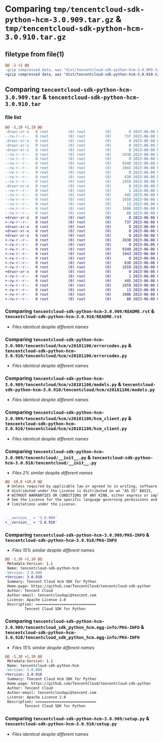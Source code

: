 # Comparing `tmp/tencentcloud-sdk-python-hcm-3.0.909.tar.gz` & `tmp/tencentcloud-sdk-python-hcm-3.0.910.tar.gz`

## filetype from file(1)

```diff
@@ -1 +1 @@
-gzip compressed data, was "dist/tencentcloud-sdk-python-hcm-3.0.909.tar", last modified: Thu Jun  8 00:26:29 2023, max compression
+gzip compressed data, was "dist/tencentcloud-sdk-python-hcm-3.0.910.tar", last modified: Thu Jun  8 09:12:23 2023, max compression
```

## Comparing `tencentcloud-sdk-python-hcm-3.0.909.tar` & `tencentcloud-sdk-python-hcm-3.0.910.tar`

### file list

```diff
@@ -1,19 +1,19 @@
-drwxr-xr-x   0 root         (0) root         (0)        0 2023-06-08 00:26:29.000000 tencentcloud-sdk-python-hcm-3.0.909/
--rw-r--r--   0 root         (0) root         (0)      737 2023-06-08 00:26:29.000000 tencentcloud-sdk-python-hcm-3.0.909/README.rst
-drwxr-xr-x   0 root         (0) root         (0)        0 2023-06-08 00:26:29.000000 tencentcloud-sdk-python-hcm-3.0.909/tencentcloud/
-drwxr-xr-x   0 root         (0) root         (0)        0 2023-06-08 00:26:29.000000 tencentcloud-sdk-python-hcm-3.0.909/tencentcloud/hcm/
-drwxr-xr-x   0 root         (0) root         (0)        0 2023-06-08 00:26:29.000000 tencentcloud-sdk-python-hcm-3.0.909/tencentcloud/hcm/v20181106/
--rw-r--r--   0 root         (0) root         (0)     2630 2023-06-08 00:26:29.000000 tencentcloud-sdk-python-hcm-3.0.909/tencentcloud/hcm/v20181106/errorcodes.py
--rw-r--r--   0 root         (0) root         (0)        0 2023-06-08 00:26:29.000000 tencentcloud-sdk-python-hcm-3.0.909/tencentcloud/hcm/v20181106/__init__.py
--rw-r--r--   0 root         (0) root         (0)     9348 2023-06-08 00:26:29.000000 tencentcloud-sdk-python-hcm-3.0.909/tencentcloud/hcm/v20181106/models.py
--rw-r--r--   0 root         (0) root         (0)     1943 2023-06-08 00:26:29.000000 tencentcloud-sdk-python-hcm-3.0.909/tencentcloud/hcm/v20181106/hcm_client.py
--rw-r--r--   0 root         (0) root         (0)        0 2023-06-08 00:26:29.000000 tencentcloud-sdk-python-hcm-3.0.909/tencentcloud/hcm/__init__.py
--rw-r--r--   0 root         (0) root         (0)      630 2023-06-08 00:26:29.000000 tencentcloud-sdk-python-hcm-3.0.909/tencentcloud/__init__.py
--rw-r--r--   0 root         (0) root         (0)     1659 2023-06-08 00:26:29.000000 tencentcloud-sdk-python-hcm-3.0.909/PKG-INFO
-drwxr-xr-x   0 root         (0) root         (0)        0 2023-06-08 00:26:29.000000 tencentcloud-sdk-python-hcm-3.0.909/tencentcloud_sdk_python_hcm.egg-info/
--rw-r--r--   0 root         (0) root         (0)        1 2023-06-08 00:26:29.000000 tencentcloud-sdk-python-hcm-3.0.909/tencentcloud_sdk_python_hcm.egg-info/dependency_links.txt
--rw-r--r--   0 root         (0) root         (0)      445 2023-06-08 00:26:29.000000 tencentcloud-sdk-python-hcm-3.0.909/tencentcloud_sdk_python_hcm.egg-info/SOURCES.txt
--rw-r--r--   0 root         (0) root         (0)     1659 2023-06-08 00:26:29.000000 tencentcloud-sdk-python-hcm-3.0.909/tencentcloud_sdk_python_hcm.egg-info/PKG-INFO
--rw-r--r--   0 root         (0) root         (0)       13 2023-06-08 00:26:29.000000 tencentcloud-sdk-python-hcm-3.0.909/tencentcloud_sdk_python_hcm.egg-info/top_level.txt
--rw-r--r--   0 root         (0) root         (0)     1006 2023-06-08 00:26:29.000000 tencentcloud-sdk-python-hcm-3.0.909/setup.py
--rw-r--r--   0 root         (0) root         (0)       88 2023-06-08 00:26:29.000000 tencentcloud-sdk-python-hcm-3.0.909/setup.cfg
+drwxr-xr-x   0 root         (0) root         (0)        0 2023-06-08 09:12:23.000000 tencentcloud-sdk-python-hcm-3.0.910/
+-rw-r--r--   0 root         (0) root         (0)      737 2023-06-08 09:12:23.000000 tencentcloud-sdk-python-hcm-3.0.910/README.rst
+drwxr-xr-x   0 root         (0) root         (0)        0 2023-06-08 09:12:23.000000 tencentcloud-sdk-python-hcm-3.0.910/tencentcloud/
+drwxr-xr-x   0 root         (0) root         (0)        0 2023-06-08 09:12:23.000000 tencentcloud-sdk-python-hcm-3.0.910/tencentcloud/hcm/
+drwxr-xr-x   0 root         (0) root         (0)        0 2023-06-08 09:12:23.000000 tencentcloud-sdk-python-hcm-3.0.910/tencentcloud/hcm/v20181106/
+-rw-r--r--   0 root         (0) root         (0)     2630 2023-06-08 09:12:23.000000 tencentcloud-sdk-python-hcm-3.0.910/tencentcloud/hcm/v20181106/errorcodes.py
+-rw-r--r--   0 root         (0) root         (0)        0 2023-06-08 09:12:23.000000 tencentcloud-sdk-python-hcm-3.0.910/tencentcloud/hcm/v20181106/__init__.py
+-rw-r--r--   0 root         (0) root         (0)     9348 2023-06-08 09:12:23.000000 tencentcloud-sdk-python-hcm-3.0.910/tencentcloud/hcm/v20181106/models.py
+-rw-r--r--   0 root         (0) root         (0)     1943 2023-06-08 09:12:23.000000 tencentcloud-sdk-python-hcm-3.0.910/tencentcloud/hcm/v20181106/hcm_client.py
+-rw-r--r--   0 root         (0) root         (0)        0 2023-06-08 09:12:23.000000 tencentcloud-sdk-python-hcm-3.0.910/tencentcloud/hcm/__init__.py
+-rw-r--r--   0 root         (0) root         (0)      630 2023-06-08 09:12:23.000000 tencentcloud-sdk-python-hcm-3.0.910/tencentcloud/__init__.py
+-rw-r--r--   0 root         (0) root         (0)     1659 2023-06-08 09:12:23.000000 tencentcloud-sdk-python-hcm-3.0.910/PKG-INFO
+drwxr-xr-x   0 root         (0) root         (0)        0 2023-06-08 09:12:23.000000 tencentcloud-sdk-python-hcm-3.0.910/tencentcloud_sdk_python_hcm.egg-info/
+-rw-r--r--   0 root         (0) root         (0)        1 2023-06-08 09:12:23.000000 tencentcloud-sdk-python-hcm-3.0.910/tencentcloud_sdk_python_hcm.egg-info/dependency_links.txt
+-rw-r--r--   0 root         (0) root         (0)      445 2023-06-08 09:12:23.000000 tencentcloud-sdk-python-hcm-3.0.910/tencentcloud_sdk_python_hcm.egg-info/SOURCES.txt
+-rw-r--r--   0 root         (0) root         (0)     1659 2023-06-08 09:12:23.000000 tencentcloud-sdk-python-hcm-3.0.910/tencentcloud_sdk_python_hcm.egg-info/PKG-INFO
+-rw-r--r--   0 root         (0) root         (0)       13 2023-06-08 09:12:23.000000 tencentcloud-sdk-python-hcm-3.0.910/tencentcloud_sdk_python_hcm.egg-info/top_level.txt
+-rw-r--r--   0 root         (0) root         (0)     1006 2023-06-08 09:12:23.000000 tencentcloud-sdk-python-hcm-3.0.910/setup.py
+-rw-r--r--   0 root         (0) root         (0)       88 2023-06-08 09:12:23.000000 tencentcloud-sdk-python-hcm-3.0.910/setup.cfg
```

### Comparing `tencentcloud-sdk-python-hcm-3.0.909/README.rst` & `tencentcloud-sdk-python-hcm-3.0.910/README.rst`

 * *Files identical despite different names*

### Comparing `tencentcloud-sdk-python-hcm-3.0.909/tencentcloud/hcm/v20181106/errorcodes.py` & `tencentcloud-sdk-python-hcm-3.0.910/tencentcloud/hcm/v20181106/errorcodes.py`

 * *Files identical despite different names*

### Comparing `tencentcloud-sdk-python-hcm-3.0.909/tencentcloud/hcm/v20181106/models.py` & `tencentcloud-sdk-python-hcm-3.0.910/tencentcloud/hcm/v20181106/models.py`

 * *Files identical despite different names*

### Comparing `tencentcloud-sdk-python-hcm-3.0.909/tencentcloud/hcm/v20181106/hcm_client.py` & `tencentcloud-sdk-python-hcm-3.0.910/tencentcloud/hcm/v20181106/hcm_client.py`

 * *Files identical despite different names*

### Comparing `tencentcloud-sdk-python-hcm-3.0.909/tencentcloud/__init__.py` & `tencentcloud-sdk-python-hcm-3.0.910/tencentcloud/__init__.py`

 * *Files 2% similar despite different names*

```diff
@@ -10,8 +10,8 @@
 # Unless required by applicable law or agreed to in writing, software
 # distributed under the License is distributed on an "AS IS" BASIS,
 # WITHOUT WARRANTIES OR CONDITIONS OF ANY KIND, either express or implied.
 # See the License for the specific language governing permissions and
 # limitations under the License.
 
 
-__version__ = '3.0.909'
+__version__ = '3.0.910'
```

### Comparing `tencentcloud-sdk-python-hcm-3.0.909/PKG-INFO` & `tencentcloud-sdk-python-hcm-3.0.910/PKG-INFO`

 * *Files 15% similar despite different names*

```diff
@@ -1,10 +1,10 @@
 Metadata-Version: 1.1
 Name: tencentcloud-sdk-python-hcm
-Version: 3.0.909
+Version: 3.0.910
 Summary: Tencent Cloud Hcm SDK for Python
 Home-page: https://github.com/TencentCloud/tencentcloud-sdk-python
 Author: Tencent Cloud
 Author-email: tencentcloudapi@tencent.com
 License: Apache License 2.0
 Description: ============================
         Tencent Cloud SDK for Python
```

### Comparing `tencentcloud-sdk-python-hcm-3.0.909/tencentcloud_sdk_python_hcm.egg-info/PKG-INFO` & `tencentcloud-sdk-python-hcm-3.0.910/tencentcloud_sdk_python_hcm.egg-info/PKG-INFO`

 * *Files 15% similar despite different names*

```diff
@@ -1,10 +1,10 @@
 Metadata-Version: 1.1
 Name: tencentcloud-sdk-python-hcm
-Version: 3.0.909
+Version: 3.0.910
 Summary: Tencent Cloud Hcm SDK for Python
 Home-page: https://github.com/TencentCloud/tencentcloud-sdk-python
 Author: Tencent Cloud
 Author-email: tencentcloudapi@tencent.com
 License: Apache License 2.0
 Description: ============================
         Tencent Cloud SDK for Python
```

### Comparing `tencentcloud-sdk-python-hcm-3.0.909/setup.py` & `tencentcloud-sdk-python-hcm-3.0.910/setup.py`

 * *Files identical despite different names*

